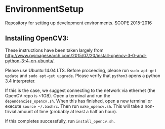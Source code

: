 # EnvironmentSetup
Repository for setting up development environments.
SCOPE 2015-2016

## Installing OpenCV3: 

These instructions have been taken largely from http://www.pyimagesearch.com/2015/07/20/install-opencv-3-0-and-python-3-4-on-ubuntu/. 

Please use Ubuntu 14.04 LTS. 
Before proceeding, please run `sudo apt-get update` and `sudo apt-get upgrade`. 
Please verify that `python3` opens a python 3.4 interpreter.

If this is the case, we suggest connecting to the network via ethernet (the OpenCV repo is ~1GB). Open a terminal and run the `dependencies_opencv.sh`. When this has finished, open a new terminal or execute `source ~/.bashrc`. Then run `make_opencv.sh`. This will take a non-trivial amount of time (probably at least a half an hour).

If this completes successfully, run `install_opencv.sh`.

